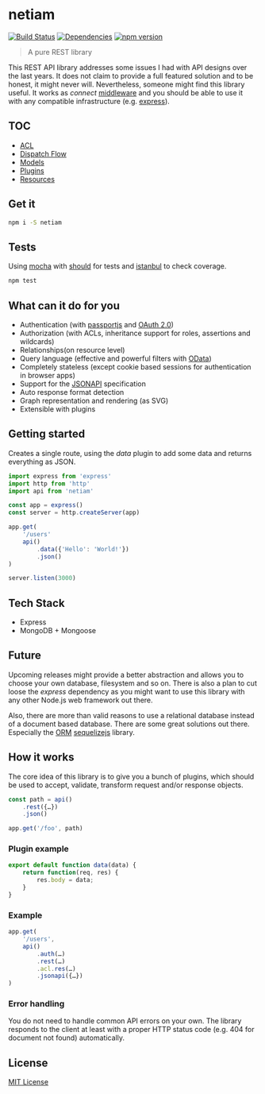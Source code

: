 # netiam

[![Build Status](https://travis-ci.org/netiam/netiam.svg?branch=master)](https://travis-ci.org/netiam/netiam?branch=master)
[![Dependencies](https://david-dm.org/netiam/netiam.svg)](https://david-dm.org/netiam/netiam)
[![npm version](https://badge.fury.io/js/netiam.svg)](http://badge.fury.io/js/netiam)

> A pure REST library

This REST API library addresses some issues I had with API designs over the
last years. It does not claim to provide a full featured solution and to be
honest, it might never will. Nevertheless, someone might find this library
useful. It works as *connect* [middleware](https://github.com/senchalabs/connect)
and you should be able to use it with any compatible infrastructure
(e.g. [express](http://expressjs.com/)).

## TOC

* [ACL](./docs/acl.md)
* [Dispatch Flow](./docs/flow.md)
* [Models](./docs/models.md)
* [Plugins](./docs/plugins.md)
* [Resources](./docs/resources.md)

## Get it

```bash
npm i -S netiam
```

## Tests

Using [mocha](http://mochajs.org) with [should](http://shouldjs.github.io/) for
tests and [istanbul](https://github.com/gotwarlost/istanbul) to check coverage.

```bash
npm test
```

## What can it do for you

* Authentication (with [passportjs](http://passportjs.org/) and [OAuth 2.0](https://github.com/netiam/oauth))
* Authorization (with ACLs, inheritance support for roles, assertions and wildcards)
* Relationships(on resource level)
* Query language (effective and powerful filters with [OData](http://www.odata.org/))
* Completely stateless (except cookie based sessions for authentication in browser apps)
* Support for the [JSONAPI](http://jsonapi.org/) specification
* Auto response format detection
* Graph representation and rendering (as SVG)
* Extensible with plugins

## Getting started

Creates a single route, using the *data* plugin to add some data and returns
everything as JSON.

```js
import express from 'express'
import http from 'http'
import api from 'netiam'

const app = express()
const server = http.createServer(app)

app.get(
    '/users'
    api()
        .data({'Hello': 'World!'})
        .json()
)

server.listen(3000)
```

## Tech Stack

* Express
* MongoDB + Mongoose

## Future

Upcoming releases might provide a better abstraction and allows you to choose
your own database, filesystem and so on. There is also a plan to cut loose the
*express* dependency as you might want to use this library with any other Node.js
web framework out there.

Also, there are more than valid reasons to use a relational database instead of
a document based database. There are some great solutions out there. Especially
the [ORM](http://en.wikipedia.org/wiki/Object-relational_mapping)
[sequelizejs](http://sequelizejs.com/) library.

## How it works

The core idea of this library is to give you a bunch of plugins,
which should be used to accept, validate, transform request and/or response
objects.

```js
const path = api()
    .rest({…})
    .json()

app.get('/foo', path)
```

### Plugin example

```js
export default function data(data) {
    return function(req, res) {
        res.body = data;
    }
}

```

### Example

```js
app.get(
    '/users',
    api()
        .auth(…)
        .rest(…)
        .acl.res(…)
        .jsonapi({…})
)
```

### Error handling

You do not need to handle common API errors on your own. The library responds
to the client at least with a proper HTTP status code
(e.g. 404 for document not found) automatically.

## License

[MIT License](http://en.wikipedia.org/wiki/MIT_License)
